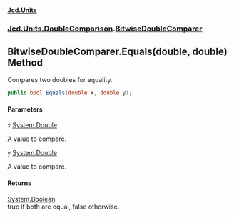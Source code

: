 #### [Jcd.Units](index.md 'index')
### [Jcd.Units.DoubleComparison](Jcd.Units.DoubleComparison.md 'Jcd.Units.DoubleComparison').[BitwiseDoubleComparer](Jcd.Units.DoubleComparison.BitwiseDoubleComparer.md 'Jcd.Units.DoubleComparison.BitwiseDoubleComparer')

## BitwiseDoubleComparer.Equals(double, double) Method

Compares two doubles for equality.

```csharp
public bool Equals(double x, double y);
```
#### Parameters

<a name='Jcd.Units.DoubleComparison.BitwiseDoubleComparer.Equals(double,double).x'></a>

`x` [System.Double](https://docs.microsoft.com/en-us/dotnet/api/System.Double 'System.Double')

A value to compare.

<a name='Jcd.Units.DoubleComparison.BitwiseDoubleComparer.Equals(double,double).y'></a>

`y` [System.Double](https://docs.microsoft.com/en-us/dotnet/api/System.Double 'System.Double')

A value to compare.

#### Returns
[System.Boolean](https://docs.microsoft.com/en-us/dotnet/api/System.Boolean 'System.Boolean')  
true if both are equal, false otherwise.